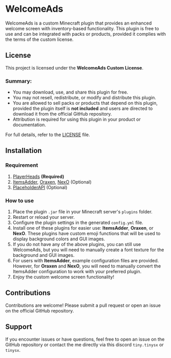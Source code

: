 # WelcomeAds

WelcomeAds is a custom Minecraft plugin that provides an enhanced welcome screen with inventory-based functionality. This plugin is free to use and can be integrated with packs or products, provided it complies with the terms of the custom license.

## License
This project is licensed under the **WelcomeAds Custom License**.

### Summary:
- You may download, use, and share this plugin for free.
- You may not resell, redistribute, or modify and distribute this plugin.
- You are allowed to sell packs or products that depend on this plugin, provided the plugin itself is **not included** and users are directed to download it from the official GitHub repository.
- Attribution is required for using this plugin in your product or documentation.

For full details, refer to the [LICENSE](LICENSE) file.

## Installation

### Requirement
1. [PlayerHeads](https://www.curseforge.com/minecraft/bukkit-plugins/player-heads) **(Required)**
2. [ItemsAdder](https://www.spigotmc.org/resources/%E2%9C%A8itemsadder%E2%AD%90emotes-mobs-items-armors-hud-gui-emojis-blocks-wings-hats-liquids.73355/), [Oraxen](https://www.spigotmc.org/resources/%E2%98%84%EF%B8%8F-oraxen-custom-items-blocks-emotes-furniture-resourcepack-and-gui-1-18-1-21-4.72448/), [NexO](https://mcmodels.net/products/13172/nexo?srsltid=AfmBOooeUFusiEq8tfccU_E5sGRq8vCtXQFUn5MNkKESvfpLZThkB0O0) (Optional)
3. [PlaceholderAPI](https://www.spigotmc.org/resources/placeholderapi.6245/) (Optional)

### How to use
1. Place the plugin `.jar` file in your Minecraft server's `plugins` folder.
2. Restart or reload your server.
3. Configure the plugin settings in the generated `config.yml` file.
4. Install one of these plugins for easier use: **ItemsAdder**, **Oraxen**, or **NexO**. These plugins have custom emoji functions that will be used to display background colors and GUI images.
5. If you do not have any of the above plugins, you can still use WelcomeAds, but you will need to manually create a font texture for the background and GUI images.
6. For users with **ItemsAdder**, example configuration files are provided. However, for **Oraxen** and **NexO**, you will need to manually convert the ItemsAdder configuration to work with your preferred plugin.
7. Enjoy the custom welcome screen functionality!

## Contributions
Contributions are welcome! Please submit a pull request or open an issue on the official GitHub repository.

## Support
If you encounter issues or have questions, feel free to open an issue on the GitHub repository or contact the me directly via this discord `tiny.tinysx` or `tinysx`.
